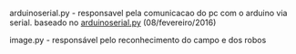 arduinoserial.py - responsavel pela comunicacao do pc com o arduino via serial. baseado no <a href="https://github.com/wiseman/arduino-serial">arduinoserial.py</a> (08/fevereiro/2016)

image.py - responsável pelo reconhecimento do campo e dos robos
